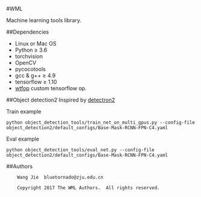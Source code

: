 #WML

Machine learning tools library.

##Dependencies
- Linux or Mac OS
- Python ≥ 3.6
- torchvision
- OpenCV
- pycocotools
- gcc & g++ ≥ 4.9
- tensorflow ≥ 1.10
- [wtfop](https://github.com/vghost2008/wtfop) custom tensorflow op.

##Object detection2
Inspired by [detectron2](https://github.com/facebookresearch/detectron2)

Train example
```
python object_detection_tools/train_net_on_multi_gpus.py --config-file object_detection2/default_configs/Base-Mask-RCNN-FPN-C4.yaml
```

Eval example
```
python object_detection_tools/eval_net.py --config-file object_detection2/default_configs/Base-Mask-RCNN-FPN-C4.yaml
```

##Authors

```
    Wang Jie  bluetornado@zju.edu.cn

    Copyright 2017 The WML Authors.  All rights reserved.
```
